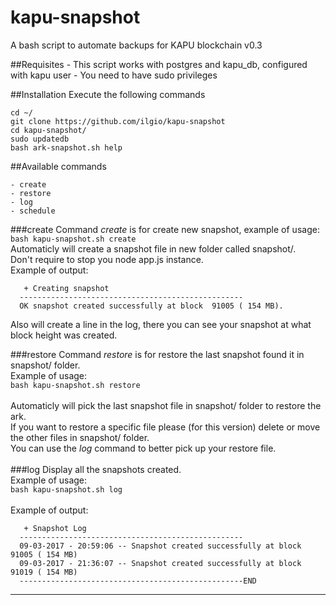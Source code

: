 # kapu-snapshot
A bash script to automate backups for KAPU blockchain
v0.3

##Requisites
    - This script works with postgres and kapu_db, configured with kapu user
    - You need to have sudo privileges

##Installation
Execute the following commands
```
cd ~/
git clone https://github.com/ilgio/kapu-snapshot
cd kapu-snapshot/
sudo updatedb
bash ark-snapshot.sh help
```
##Available commands

    - create
    - restore
    - log
    - schedule

###create
Command _create_ is for create new snapshot, example of usage:<br>
`bash kapu-snapshot.sh create`<br>
Automaticly will create a snapshot file in new folder called snapshot/.<br>
Don't require to stop you node app.js instance.<br>
Example of output:<br>
```
   + Creating snapshot                                
  -------------------------------------------------- 
  OK snapshot created successfully at block  91005 ( 154 MB).
```
Also will create a line in the log, there you can see your snapshot at what block height was created.<br>

###restore
Command _restore_ is for restore the last snapshot found it in snapshot/ folder.<br>
Example of usage:<br>
`bash kapu-snapshot.sh restore`<br>
<br>
Automaticly will pick the last snapshot file in snapshot/ folder to restore the ark.<br>
If you want to restore a specific file please (for this version) delete or move the other files in snapshot/ folder.<br>
You can use the _log_ command to better pick up your restore file.<br>
<br>
###log
Display all the snapshots created. <br>
Example of usage:<br>
`bash kapu-snapshot.sh log`<br>
<br>
Example of output:<br>
```
   + Snapshot Log                                                                  
  --------------------------------------------------                               
  09-03-2017 - 20:59:06 -- Snapshot created successfully at block  91005 ( 154 MB)  
  09-03-2017 - 21:36:07 -- Snapshot created successfully at block  91019 ( 154 MB)  
  --------------------------------------------------END                            
```
-------------------------------------------------------------

